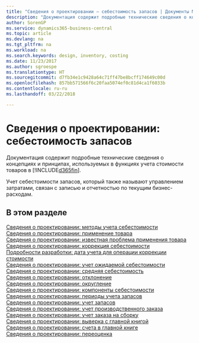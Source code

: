 ```yaml
---
title: "Сведения о проектировании — себестоимость запасов | Документы Майкрософт"
description: "Документация содержит подробные технические сведения о концепциях и принципах, используемых в функциях учета стоимости товаров в Business Central."
author: SorenGP
ms.service: dynamics365-business-central
ms.topic: article
ms.devlang: na
ms.tgt_pltfrm: na
ms.workload: na
ms.search.keywords: design, inventory, costing
ms.date: 11/23/2017
ms.author: sgroespe
ms.translationtype: HT
ms.sourcegitcommit: d7fb34e1c9428a64c71ff47be8bcff174649c00d
ms.openlocfilehash: 857bb571566f6c20faa5074ef0c81d4ca1f6033b
ms.contentlocale: ru-ru
ms.lasthandoff: 03/22/2018

---
```

# <a name="design-details-inventory-costing"></a>Сведения о проектировании: себестоимость запасов
Документация содержит подробные технические сведения о концепциях и принципах, используемых в функциях учета стоимости товаров в [!INCLUDE[d365fin](includes/d365fin_md.md)].  

Учет себестоимости запасов, который также называют управлением затратами, связан с записью и отчетностью по текущим бизнес-расходам.  

## <a name="in-this-section"></a>В этом разделе  
[Сведения о проектировании: методы учета себестоимости](design-details-costing-methods.md)  
[Сведения о проектировании: применение товара](design-details-item-application.md)  
[Сведения о проектировании: известная проблема применения товара](design-details-inventory-zero-level-open-item-ledger-entries.md)  
[Сведения о проектировании: коррекция себестоимости](design-details-cost-adjustment.md)  
[Подробности разработки: дата учета для операции коррекции стоимости](design-details-inventory-adjustment-value-entry-posting-date.md)  
[Сведения о проектировании: учет ожидаемой себестоимости](design-details-expected-cost-posting.md)  
[Сведения о проектировании: средняя себестоимость](design-details-average-cost.md)  
[Сведения о проектировании: отклонение](design-details-variance.md)  
[Сведения о проектировании: округление](design-details-rounding.md)  
[Сведения о проектировании: компоненты себестоимости](design-details-cost-components.md)  
[Сведения о проектировании: периоды учета запасов](design-details-inventory-periods.md)  
[Сведения о проектировании: учет запасов](design-details-inventory-posting.md)  
[Сведения о проектировании: учет производственного заказа](design-details-production-order-posting.md)  
[Сведения о проектировании: учет заказа на сборку](design-details-assembly-order-posting.md)  
[Сведения о проектировании: выверка с главной книгой](design-details-reconciliation-with-the-general-ledger.md)  
[Сведения о проектировании: счета в главной книге](design-details-accounts-in-the-general-ledger.md)  
[Сведения о проектировании: переоценка](design-details-revaluation.md)

